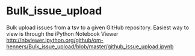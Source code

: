Bulk_issue_upload
=================

Bulk upload issues from a tsv to a given GitHub repository. Easiest way to view is through the iPython Notebook Viewer http://nbviewer.ipython.org/github/om-henners/Bulk_issue_upload/blob/master/github_issue_upload.ipynb
